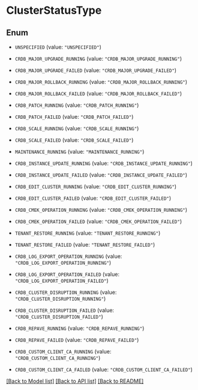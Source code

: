 # ClusterStatusType

## Enum


* `UNSPECIFIED` (value: `"UNSPECIFIED"`)

* `CRDB_MAJOR_UPGRADE_RUNNING` (value: `"CRDB_MAJOR_UPGRADE_RUNNING"`)

* `CRDB_MAJOR_UPGRADE_FAILED` (value: `"CRDB_MAJOR_UPGRADE_FAILED"`)

* `CRDB_MAJOR_ROLLBACK_RUNNING` (value: `"CRDB_MAJOR_ROLLBACK_RUNNING"`)

* `CRDB_MAJOR_ROLLBACK_FAILED` (value: `"CRDB_MAJOR_ROLLBACK_FAILED"`)

* `CRDB_PATCH_RUNNING` (value: `"CRDB_PATCH_RUNNING"`)

* `CRDB_PATCH_FAILED` (value: `"CRDB_PATCH_FAILED"`)

* `CRDB_SCALE_RUNNING` (value: `"CRDB_SCALE_RUNNING"`)

* `CRDB_SCALE_FAILED` (value: `"CRDB_SCALE_FAILED"`)

* `MAINTENANCE_RUNNING` (value: `"MAINTENANCE_RUNNING"`)

* `CRDB_INSTANCE_UPDATE_RUNNING` (value: `"CRDB_INSTANCE_UPDATE_RUNNING"`)

* `CRDB_INSTANCE_UPDATE_FAILED` (value: `"CRDB_INSTANCE_UPDATE_FAILED"`)

* `CRDB_EDIT_CLUSTER_RUNNING` (value: `"CRDB_EDIT_CLUSTER_RUNNING"`)

* `CRDB_EDIT_CLUSTER_FAILED` (value: `"CRDB_EDIT_CLUSTER_FAILED"`)

* `CRDB_CMEK_OPERATION_RUNNING` (value: `"CRDB_CMEK_OPERATION_RUNNING"`)

* `CRDB_CMEK_OPERATION_FAILED` (value: `"CRDB_CMEK_OPERATION_FAILED"`)

* `TENANT_RESTORE_RUNNING` (value: `"TENANT_RESTORE_RUNNING"`)

* `TENANT_RESTORE_FAILED` (value: `"TENANT_RESTORE_FAILED"`)

* `CRDB_LOG_EXPORT_OPERATION_RUNNING` (value: `"CRDB_LOG_EXPORT_OPERATION_RUNNING"`)

* `CRDB_LOG_EXPORT_OPERATION_FAILED` (value: `"CRDB_LOG_EXPORT_OPERATION_FAILED"`)

* `CRDB_CLUSTER_DISRUPTION_RUNNING` (value: `"CRDB_CLUSTER_DISRUPTION_RUNNING"`)

* `CRDB_CLUSTER_DISRUPTION_FAILED` (value: `"CRDB_CLUSTER_DISRUPTION_FAILED"`)

* `CRDB_REPAVE_RUNNING` (value: `"CRDB_REPAVE_RUNNING"`)

* `CRDB_REPAVE_FAILED` (value: `"CRDB_REPAVE_FAILED"`)

* `CRDB_CUSTOM_CLIENT_CA_RUNNING` (value: `"CRDB_CUSTOM_CLIENT_CA_RUNNING"`)

* `CRDB_CUSTOM_CLIENT_CA_FAILED` (value: `"CRDB_CUSTOM_CLIENT_CA_FAILED"`)


[[Back to Model list]](../README.md#documentation-for-models) [[Back to API list]](../README.md#documentation-for-api-endpoints) [[Back to README]](../README.md)


